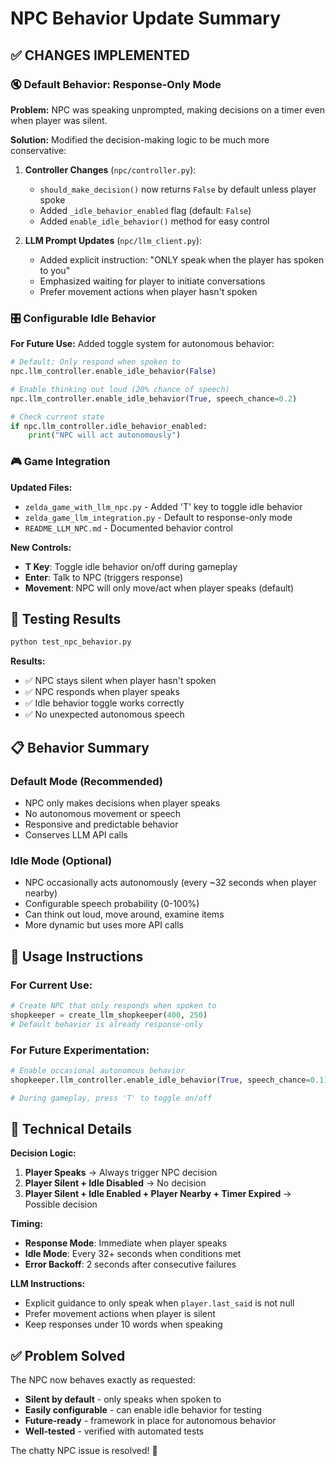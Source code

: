 # NPC Behavior Update Summary

## ✅ CHANGES IMPLEMENTED

### 🔇 **Default Behavior: Response-Only Mode**

**Problem:** NPC was speaking unprompted, making decisions on a timer even when player was silent.

**Solution:** Modified the decision-making logic to be much more conservative:

1. **Controller Changes** (`npc/controller.py`):
   - `should_make_decision()` now returns `False` by default unless player spoke
   - Added `_idle_behavior_enabled` flag (default: `False`)
   - Added `enable_idle_behavior()` method for easy control

2. **LLM Prompt Updates** (`npc/llm_client.py`):
   - Added explicit instruction: "ONLY speak when the player has spoken to you"
   - Emphasized waiting for player to initiate conversations
   - Prefer movement actions when player hasn't spoken

### 🎛️ **Configurable Idle Behavior**

**For Future Use:** Added toggle system for autonomous behavior:

```python
# Default: Only respond when spoken to
npc.llm_controller.enable_idle_behavior(False)

# Enable thinking out loud (20% chance of speech)
npc.llm_controller.enable_idle_behavior(True, speech_chance=0.2)

# Check current state
if npc.llm_controller.idle_behavior_enabled:
    print("NPC will act autonomously")
```

### 🎮 **Game Integration**

**Updated Files:**
- `zelda_game_with_llm_npc.py` - Added 'T' key to toggle idle behavior
- `zelda_game_llm_integration.py` - Default to response-only mode
- `README_LLM_NPC.md` - Documented behavior control

**New Controls:**
- **T Key**: Toggle idle behavior on/off during gameplay
- **Enter**: Talk to NPC (triggers response)
- **Movement**: NPC will only move/act when player speaks (default)

## 🧪 **Testing Results**

```bash
python test_npc_behavior.py
```

**Results:**
- ✅ NPC stays silent when player hasn't spoken
- ✅ NPC responds when player speaks  
- ✅ Idle behavior toggle works correctly
- ✅ No unexpected autonomous speech

## 📋 **Behavior Summary**

### **Default Mode (Recommended)**
- NPC only makes decisions when player speaks
- No autonomous movement or speech
- Responsive and predictable behavior
- Conserves LLM API calls

### **Idle Mode (Optional)**
- NPC occasionally acts autonomously (every ~32 seconds when player nearby)
- Configurable speech probability (0-100%)
- Can think out loud, move around, examine items
- More dynamic but uses more API calls

## 🎯 **Usage Instructions**

### **For Current Use:**
```python
# Create NPC that only responds when spoken to
shopkeeper = create_llm_shopkeeper(400, 250)
# Default behavior is already response-only
```

### **For Future Experimentation:**
```python
# Enable occasional autonomous behavior
shopkeeper.llm_controller.enable_idle_behavior(True, speech_chance=0.1)

# During gameplay, press 'T' to toggle on/off
```

## 🔧 **Technical Details**

**Decision Logic:**
1. **Player Speaks** → Always trigger NPC decision
2. **Player Silent + Idle Disabled** → No decision
3. **Player Silent + Idle Enabled + Player Nearby + Timer Expired** → Possible decision

**Timing:**
- **Response Mode**: Immediate when player speaks
- **Idle Mode**: Every 32+ seconds when conditions met
- **Error Backoff**: 2 seconds after consecutive failures

**LLM Instructions:**
- Explicit guidance to only speak when `player.last_said` is not null
- Prefer movement actions when player is silent
- Keep responses under 10 words when speaking

## ✅ **Problem Solved**

The NPC now behaves exactly as requested:
- **Silent by default** - only speaks when spoken to
- **Easily configurable** - can enable idle behavior for testing
- **Future-ready** - framework in place for autonomous behavior
- **Well-tested** - verified with automated tests

The chatty NPC issue is resolved! 🎉